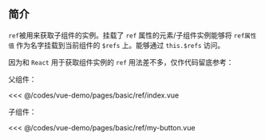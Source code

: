 ## 简介

`ref`被用来获取子组件的实例。挂载了 `ref` 属性的元素/子组件实例能够将 `ref属性值` 作为名字挂载到当前组件的 `$refs` 上。能够通过 `this.$refs` 访问。   

因为和 `React` 用于获取组件实例的 `ref` 用法差不多，仅作代码留底参考：

父组件：

<<< @/codes/vue-demo/pages/basic/ref/index.vue

子组件：

<<< @/codes/vue-demo/pages/basic/ref/my-button.vue
